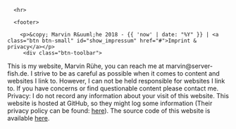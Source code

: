       <hr>

      <footer>

        <p>&copy; Marvin R&uuml;he 2018 - {{ 'now' | date: "%Y" }} | <a class="btn btn-small" id="show_impressum" href="#">Imprint & privacy</a></p>
         <div class="btn-toolbar">
<div class="btn-group"></div>
</div>
        <p id="impressum" class="hidden_impressum">
          This is my website, Marvin Rühe, you can reach me at marvin@server-fish.de. I strive to be as careful as possible when it comes to content and websites I link to. However, I can not be held responsible for websites I link to. If you have concerns or find questionable content please contact me.
          Privacy: I do not record any information about your visit of this website. This website is hosted at GitHub, so they might log some information (Their privacy policy can be found: <a href="https://help.github.com/en/articles/github-privacy-statement">here</a>). The source code of this website is available <a href="https://github.com/Marv51/website"> here</a>.
        </p>
     </footer>